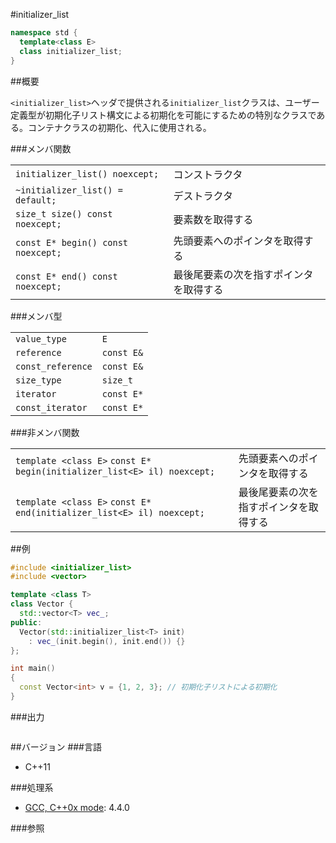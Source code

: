 #initializer_list
```cpp
namespace std {
  template<class E>
  class initializer_list;
}
```

##概要

`<initializer_list>`ヘッダで提供される`initializer_list`クラスは、ユーザー定義型が初期化子リスト構文による初期化を可能にするための特別なクラスである。コンテナクラスの初期化、代入に使用される。

###メンバ関数

| | |
|-----------------------------------------------|-----------------------------------------------------------|
| `initializer_list() noexcept;` | コンストラクタ |
| `~initializer_list() = default;` | デストラクタ |
| `size_t size() const noexcept;` | 要素数を取得する |
| `const E* begin() const noexcept;` | 先頭要素へのポインタを取得する |
| `const E* end() const noexcept;` | 最後尾要素の次を指すポインタを取得する |

###メンバ型

| | |
|------------------------------|-----------------------|
| `value_type` | `E` |
| `reference` | `const E&` |
| `const_reference` | `const E&` |
| `size_type` | `size_t` |
| `iterator` | `const E*` |
| `const_iterator` | `const E*` |

###非メンバ関数

| | |
|------------------------------------------------------------------------------------------------|-----------------------------------------------------------|
| `template <class E>` `const E* begin(initializer_list<E> il) noexcept;` | 先頭要素へのポインタを取得する |
| `template <class E>` `const E* end(initializer_list<E> il) noexcept;` | 最後尾要素の次を指すポインタを取得する |


##例
```cpp
#include <initializer_list>
#include <vector>

template <class T>
class Vector {
  std::vector<T> vec_;
public:
  Vector(std::initializer_list<T> init)
    : vec_(init.begin(), init.end()) {}
};

int main()
{
  const Vector<int> v = {1, 2, 3}; // 初期化子リストによる初期化
}
```

###出力
```
```

##バージョン
###言語
- C++11

###処理系
- [GCC, C++0x mode](/implementation#gcc.md): 4.4.0


###参照

